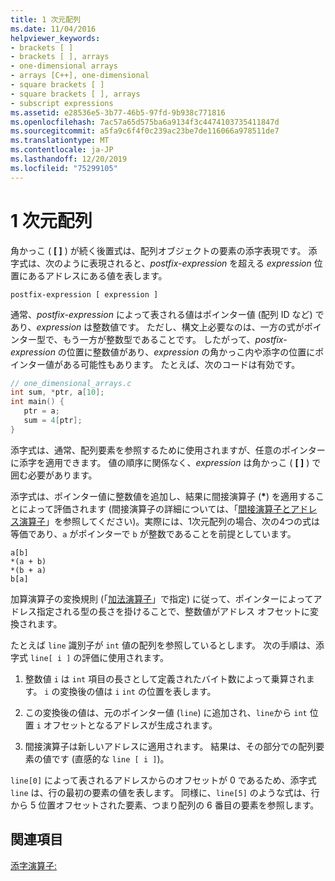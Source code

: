 ```yaml
---
title: 1 次元配列
ms.date: 11/04/2016
helpviewer_keywords:
- brackets [ ]
- brackets [ ], arrays
- one-dimensional arrays
- arrays [C++], one-dimensional
- square brackets [ ]
- square brackets [ ], arrays
- subscript expressions
ms.assetid: e28536e5-3b77-46b5-97fd-9b938c771816
ms.openlocfilehash: 7ac57a65d575ba6a9134f3c4474103735411847d
ms.sourcegitcommit: a5fa9c6f4f0c239ac23be7de116066a978511de7
ms.translationtype: MT
ms.contentlocale: ja-JP
ms.lasthandoff: 12/20/2019
ms.locfileid: "75299105"
---
```

# <a name="one-dimensional-arrays"></a>1 次元配列

角かっこ ( **[ ]** ) が続く後置式は、配列オブジェクトの要素の添字表現です。 添字式は、次のように表現されると、*postfix-expression* を超える *expression* 位置にあるアドレスにある値を表します。

```
postfix-expression [ expression ]
```

通常、*postfix-expression* によって表される値はポインター値 (配列 ID など) であり、*expression* は整数値です。 ただし、構文上必要なのは、一方の式がポインター型で、もう一方が整数型であることです。 したがって、*postfix-expression* の位置に整数値があり、*expression* の角かっこ内や添字の位置にポインター値がある可能性もあります。 たとえば、次のコードは有効です。

```c
// one_dimensional_arrays.c
int sum, *ptr, a[10];
int main() {
   ptr = a;
   sum = 4[ptr];
}
```

添字式は、通常、配列要素を参照するために使用されますが、任意のポインターに添字を適用できます。 値の順序に関係なく、*expression* は角かっこ ( **[ ]** ) で囲む必要があります。

添字式は、ポインター値に整数値を追加し、結果に間接演算子 (<strong>\*</strong>) を適用することによって評価されます (間接演算子の詳細については、「[間接演算子とアドレス演算子](../c-language/indirection-and-address-of-operators.md)」を参照してください)。実際には、1次元配列の場合、次の4つの式は等価であり、`a` がポインターで `b` が整数であることを前提としています。

```
a[b]
*(a + b)
*(b + a)
b[a]
```

加算演算子の変換規則 (「[加法演算子](../c-language/c-additive-operators.md)」で指定) に従って、ポインターによってアドレス指定される型の長さを掛けることで、整数値がアドレス オフセットに変換されます。

たとえば `line` 識別子が `int` 値の配列を参照しているとします。 次の手順は、添字式 `line[ i ]` の評価に使用されます。

1. 整数値 `i` は `int` 項目の長さとして定義されたバイト数によって乗算されます。 `i` の変換後の値は `i` `int` の位置を表します。

1. この変換後の値は、元のポインター値 (`line`) に追加され、`line`から `int` 位置 `i` オフセットとなるアドレスが生成されます。

1. 間接演算子は新しいアドレスに適用されます。 結果は、その部分での配列要素の値です (直感的な `line [ i ]`)。

`line[0]` によって表されるアドレスからのオフセットが 0 であるため、添字式 `line` は、行の最初の要素の値を表します。 同様に、`line[5]` のような式は、行から 5 位置オフセットされた要素、つまり配列の 6 番目の要素を参照します。

## <a name="see-also"></a>関連項目

[添字演算子:](../cpp/subscript-operator.md)
